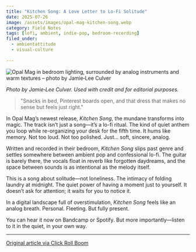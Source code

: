 ```yaml
---
title: "Kitchen Song: A Love Letter to Lo-Fi Solitude"
date: 2025-07-26
image: /assets/images/opal-mag-kitchen-song.webp
category: Field Notes
tags: [lofi, ambient, indie-pop, bedroom-recording]
filed_under:
  - ambientattitude
  - visual-culture
  
---
```


![Opal Mag in bedroom lighting, surrounded by analog instruments and warm textures – photo by Jamie‑Lee Culver](/assets/images/opal-mag-kitchen-song.jpg)

*Photo by Jamie‑Lee Culver. Used with credit and for editorial purposes.*

> "Snacks in bed, Pinterest boards open, and that dress that makes no sense but feels just right."

In Opal Mag’s newest release, *Kitchen Song*, the mundane transforms into magic. The track isn’t just a song—it’s a lo-fi ritual. The kind of quiet anthem you loop while re-organizing your desk for the fifth time. It hums like memory. Not too loud. Not too polished. Just… soft, sincere, analog.

Written and recorded in their bedroom, *Kitchen Song* slips past genre and settles somewhere between ambient pop and confessional lo-fi. The guitar is barely there, the vocals float in reverb like forgotten daydreams, and the space between sounds is as intentional as the melody itself.

This is a song about solitude—not loneliness. The intimacy of folding laundry at midnight. The quiet power of having a moment just to yourself. It doesn’t ask for attention; it waits for you to notice it.

In a digital landscape full of overstimulation, *Kitchen Song* feels like an analog breath. Personal. Fleeting. But fully present.

You can hear it now on Bandcamp or Spotify. But more importantly—listen to it in the quiet, in your own way.

---

<a href="https://www.clickrollboom.co.uk/news/opal-mag-releases-new-track-kitchen-song" target="_blank">Original article via Click Roll Boom</a>

